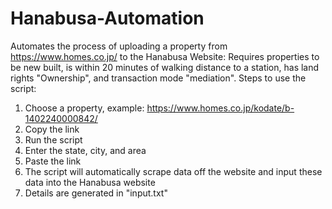 # Hanabusa-Automation
Automates the process of uploading a property from https://www.homes.co.jp/ to the Hanabusa Website:
Requires properties to be new built, is within 20 minutes of walking distance to a station, has land rights "Ownership", and transaction mode "mediation".
Steps to use the script:
1. Choose a property, example: https://www.homes.co.jp/kodate/b-1402240000842/
2. Copy the link
3. Run the script
4. Enter the state, city, and area
5. Paste the link
6. The script will automatically scrape data off the website and input these data into the Hanabusa website
7. Details are generated in "input.txt"

